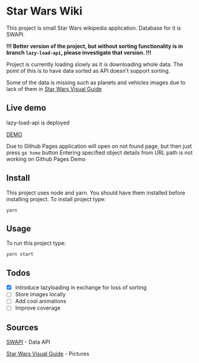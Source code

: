 # Star Wars Wiki

This project is small Star Wars wikipedia application.
Database for it is SWAPI.

**!!! Better version of the project, but without sorting functionality is in branch ```lazy-load-api```, please investigate that version. !!!**

Project is currently loading slowly as it is downloading whole data. The point of this is to have data sorted as API doesn't support sorting.

Some of the data is missing such as planets and vehicles images due to lack of them in [Star Wars Visual Guide](https://starwars-visualguide.com/#/)

## Live demo

lazy-load-api is deployed

[DEMO](https://mrrokiton.github.io/star-wars-wiki/)

Due to Github Pages application will open on not found page, but then just press ```go home``` button
Entering specified object details from URL path is not working on Github Pages Demo

## Install

This project uses node and yarn. You should have them installed before installing project. To install project type:

`yarn`

## Usage

To run this project type:

`yarn start`

## Todos

- [x] Introduce lazyloading in exchange for loss of sorting
- [ ] Store images locally
- [ ] Add cool animations
- [ ] Improve coverage

## Sources

[SWAPI](https://swapi.dev/) - Data API

[Star Wars Visual Guide](https://starwars-visualguide.com/#/) - Pictures
